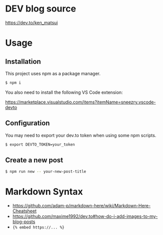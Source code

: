# DEV blog source

https://dev.to/ken_matsui

# Usage

## Installation

This project uses npm as a package manager.

```bash
$ npm i
```

You also need to install the following VS Code extension:

https://marketplace.visualstudio.com/items?itemName=sneezry.vscode-devto

## Configuration

You may need to export your dev.to token when using some npm scripts.

```bash
$ export DEVTO_TOKEN=your_token
```

## Create a new post

```bash
$ npm run new -- your-new-post-title
```

# Markdown Syntax

* https://github.com/adam-p/markdown-here/wiki/Markdown-Here-Cheatsheet
* https://github.com/maxime1992/dev.to#how-do-i-add-images-to-my-blog-posts
* `{% embed https://... %}`
